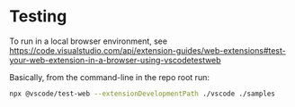 # Testing

To run in a local browser environment, see <https://code.visualstudio.com/api/extension-guides/web-extensions#test-your-web-extension-in-a-browser-using-vscodetestweb>

Basically, from the command-line in the repo root run:

```bash
npx @vscode/test-web --extensionDevelopmentPath ./vscode ./samples
```
